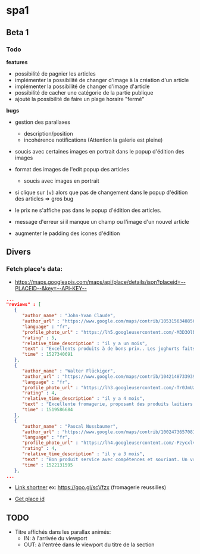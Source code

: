 # spa1

## Beta 1
### Todo

**features**
* possibilité de pagnier les articles
* implémenter la possibilité de changer d'image à la création d'un article
* implémenter la possibilité de changer d'image d'article
* possibilité de cacher une catégorie de la partie publique 
* ajouté la possibilité de faire un plage horaire "fermé"


**bugs**

* gestion des parallaxes
    * description/position
    * incohérence notifications (Attention la galerie est pleine)
   

* soucis avec certaines images en portrait dans le popup d'édition des images   

* format des images de l'edit popup des articles 
    * soucis avec images en portrait
    
* si clique sur `[v]` alors que pas de changement dans le popup d'édition des articles => gros bug

* le prix ne s'affiche pas dans le popup d'édition des articles.
* message d'erreur si il manque un champ ou l'image d'un nouvel article



* augmenter le padding des icones d'édition





## Divers

### Fetch place's data:
* https://maps.googleapis.com/maps/api/place/details/json?placeid=--PLACEID--&key=--API-KEY--

```json
...
"reviews" : [
   {
      "author_name" : "John-Yvan Claude",
      "author_url" : "https://www.google.com/maps/contrib/105315634085640240322/reviews",
      "language" : "fr",
      "profile_photo_url" : "https://lh5.googleusercontent.com/-M3D3OlbrhHE/AAAAAAAAAAI/AAAAAAAAAc0/D0xmijI0lCw/s128-c0x00000000-cc-rp-mo-ba5/photo.jpg",
      "rating" : 5,
      "relative_time_description" : "il y a un mois",
      "text" : "Excellents produits à de bons prix.. Les joghurts faits maison sont un délice. Et les fromages sont de très bonne qualité..",
      "time" : 1527340691
   },
   {
      "author_name" : "Walter Flückiger",
      "author_url" : "https://www.google.com/maps/contrib/104214873393919790937/reviews",
      "language" : "fr",
      "profile_photo_url" : "https://lh3.googleusercontent.com/-Tr0JmUzyrbs/AAAAAAAAAAI/AAAAAAAADkQ/PozxmyshQ-4/s128-c0x00000000-cc-rp-mo-ba5/photo.jpg",
      "rating" : 4,
      "relative_time_description" : "il y a 4 mois",
      "text" : "Excellente fromagerie, proposant des produits laitiers et fromagers régionaux. Le choix des produits est vraiment grand. Les prix sont relativement élevés. Mais en contrepartie, on obtient de la qualité. Attention, les samedis ou dimanches soir, il peut y avoir beaucoup d'attente à la coupe des fromages.",
      "time" : 1519586684
   },
   {
      "author_name" : "Pascal Nussbaumer",
      "author_url" : "https://www.google.com/maps/contrib/100247365708182543755/reviews",
      "language" : "fr",
      "profile_photo_url" : "https://lh4.googleusercontent.com/-Pzycxlvl_XM/AAAAAAAAAAI/AAAAAAAAAAA/AB6qoq183qirPyOmeYIo3ELaOg_Bv638HQ/s128-c0x00000000-cc-rp-mo-ba3/photo.jpg",
      "rating" : 4,
      "relative_time_description" : "il y a 3 mois",
      "text" : "Bon produit service avec compétences et souriant. Un vrai plaisir",
      "time" : 1522131595
   },
...
```


* [Link shortner](https://goo.gl/) ex: https://goo.gl/scVfzx (fromagerie reussilles)

* [Get place id](https://developers.google.com/maps/documentation/javascript/examples/places-placeid-finder)

## TODO
* Titre affichés dans les parallax animés:
  * IN: à l'arrivée du viewport
  * OUT: à l'entrée dans le viewport du titre de la section
